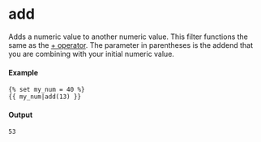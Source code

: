# add
Adds a numeric value to another numeric value. This filter functions the same as the [+ operator](/docs/hubl/operators-and-expression-tests#math). The parameter in parentheses is the addend that you are combining with your initial numeric value.

#### Example
```jinja2
{% set my_num = 40 %} 
{{ my_num|add(13) }}
```

#### Output
```jinja2
53
```

